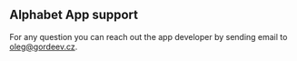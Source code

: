 ## Alphabet App support

For any question you can reach out the app developer by sending email to oleg@gordeev.cz.
